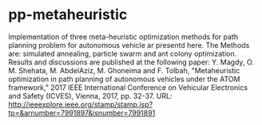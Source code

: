 # pp-metaheuristic

Implementation of three meta-heuristic optimization methods for path planning problem for autonomous vehicle ar presentd here. The Methods are: simulated annealing, particle swarm and ant colony optimization. Results and discussions are published at the following paper: 
Y. Magdy, O. M. Shehata, M. AbdelAziz, M. Ghoneima and F. Tolbah, "Metaheuristic optimization in path planning of autonomous vehicles under the ATOM framework," 2017 IEEE International Conference on Vehicular Electronics and Safety (ICVES), Vienna, 2017, pp. 32-37.
URL: http://ieeexplore.ieee.org/stamp/stamp.jsp?tp=&arnumber=7991897&isnumber=7991891

